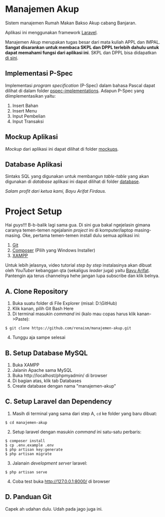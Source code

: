 # Manajemen Akup
Sistem manajemen Rumah Makan Bakso Akup cabang Banjaran.

Aplikasi ini menggunakan framework [Laravel](https://laravel.com/).

Manajemen Akup merupakan tugas besar dari mata kuliah APPL dan IMPAL. **Sangat disarankan untuk membaca SKPL dan DPPL terlebih dahulu untuk dapat memahami fungsi dari aplikasi ini**. SKPL dan DPPL bisa didapatkan [di sini](https://drive.google.com/drive/folders/1xzuX0f45B-VJ0At7I0y6f2OIdEBuHvpO?usp=sharing).

## Implementasi P-Spec
Implementasi *program specification* (P-Spec) dalam bahasa Pascal dapat dilihat di dalam folder [pspec-implementations](https://github.com/renaism/manajemen-akup/tree/master/docs/pspec-implementation). Adapun P-Spec yang diimplementasikan yaitu:
1. Insert Bahan
2. Insert Menu
3. Input Pembelian
4. Input Transaksi

## Mockup Aplikasi
*Mockup* dari aplikasi ini dapat dilihat di folder [mockups](https://github.com/renaism/manajemen-akup/tree/master/docs/mockups).

## Database Aplikasi
Sintaks SQL yang digunakan untuk membangun *table-table* yang akan digunakan di *database* aplikasi ini dapat dilihat di folder [database](https://github.com/renaism/manajemen-akup/tree/master/docs/database).

*Salam profit dari ketua kami, Bayu Arifat Firdaus.*

# Project Setup

Hai *guys*!!! B-b-balik lagi sama gua. Di sini gua bakal ngejelasin gimana caranya temen-temen ngejalanin *project* ini di komputer/laptop masing-masing. Oke, pertama temen-temen install dulu semua aplikasi ini:
1. [Git](https://git-scm.com/downloads)
2. [Composer](https://getcomposer.org/download/) (Pilih yang Windows Installer)
3. [XAMPP](https://www.apachefriends.org/)

Untuk lebih jelasnya, video tutorial *step by step* instalasinya akan dibuat oleh *YouTuber* kebanggan qta (sekaligus *leader* juga) yaitu [Bayu Arifat](https://www.youtube.com/channel/UC71TKqN-dRYpudR2Iv4tuCA/). Pantengin aja terus channelnya hehe jangan lupa subscribe dan klik belnya.

## A. Clone Repository
1. Buka suatu folder di File Explorer (misal: D:\GitHub)
2. Klik kanan, pilih Git Bash Here
3. Di terminal masukin *command* ini (kalo mau copas harus klik kanan->Paste):
```
$ git clone https://github.com/renaism/manajemen-akup.git
```
4. Tunggu aja sampe selesai

## B. Setup Database MySQL
1. Buka XAMPP
2. Jalanin Apache sama MySQL
3. Buka http://localhost/phpmyadmin/ di browser
4. Di bagian atas, klik tab Databases
5. Create database dengan nama "manajemen-akup"

## C. Setup Laravel dan Dependency
1. Masih di terminal yang sama dari step A, `cd` ke folder yang baru dibuat:
```
$ cd manajemen-akup
```
2. Setup laravel dengan masukin *command* ini satu-satu perbaris:
```
$ composer install
$ cp .env.example .env
$ php artisan key:generate
$ php artisan migrate
``` 
3. Jalanain *development server* laravel:
```
$ php artisan serve
```
4. Coba test buka http://127.0.0.1:8000/ di browser

## D. Panduan Git
Capek ah udahan dulu. Udah pada jago juga ini.